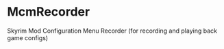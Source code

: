 # McmRecorder
 Skyrim Mod Configuration Menu Recorder (for recording and playing back game configs)

